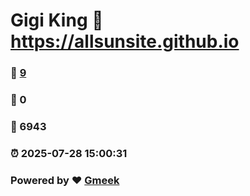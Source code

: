 # Gigi King :link: https://allsunsite.github.io 
### :page_facing_up: [9](https://allsunsite.github.io/tag.html) 
### :speech_balloon: 0 
### :hibiscus: 6943 
### :alarm_clock: 2025-07-28 15:00:31 
### Powered by :heart: [Gmeek](https://github.com/Meekdai/Gmeek)
